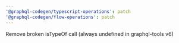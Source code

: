 ```yaml
---
'@graphql-codegen/typescript-operations': patch
'@graphql-codegen/flow-operations': patch
---
```


Remove broken isTypeOf call (always undefined in graphql-tools v6)
